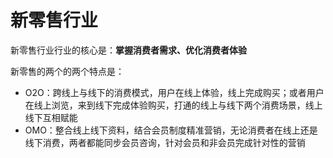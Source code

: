 # 新零售行业

新零售行业行业的核心是：**掌握消费者需求、优化消费者体验**

新零售的两个的两个特点是：

* O2O：跨线上与线下的消费模式，用户在线上体验，线上完成购买；或者用户在线上浏览，来到线下完成体验购买，打通的线上与线下两个消费场景，线上线下互相赋能
* OMO：整合线上线下资料，结合会员制度精准营销，无论消费者在线上还是线下消费，两者都能同步会员咨询，针对会员和非会员完成针对性的营销
